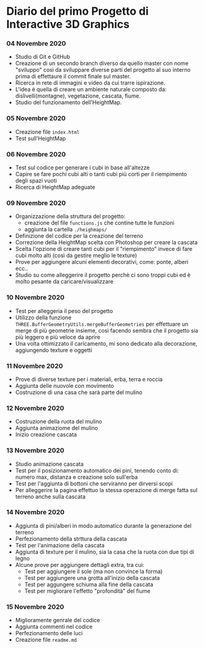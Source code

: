 # Diario del primo Progetto di Interactive 3D Graphics

### 04 Novembre 2020

- Studio di Git e GitHub
- Creazione di un secondo branch diverso da quello master con nome "sviluppo" così da sviluppare diverse parti del progetto al suo interno prima di effettaure il commit finale sul master.
- Ricerca in rete di immagini e video da cui trarre ispirazione. 
- L'idea è quella di creare un ambiente naturale composto da: dislivelli(montagne), vegetazione, cascata, fiume. 
- Studio del funzionamento dell'HeightMap.

### 05 Novembre 2020 

- Creazione file `index.html`
- Test sull'HeightMap

### 06 Novembre 2020 

- Test sul codice per generare i cubi in base all'altezze
- Capire se fare pochi cubi alti o tanti cubi più corti per il riempimento degli spazi vuoti
- Ricerca di HeightMap adeguate

### 09 Novembre 2020 

- Organizzazione della struttura del progetto: 
    - creazione del file `functions.js` che contine tutte le funzioni 
    - aggiunta la cartella `./heighmaps/`
- Definizione del codice per la creazione del terreno
- Correzione della HeightMap scelta con Photoshop per creare la cascata 
- Scelta l'opzione di creare tanti cubi per il "riempimento" invece di fare cubi molto alti (così da gestire meglio le texture)
- Prove per aggiungere alcuni elementi decorativi, come: ponte, alberi ecc..
- Studio su come alleggerire il progetto perchè ci sono troppi cubi ed è molto pesante da caricare/visualizzare

### 10 Novembre 2020 

- Test per alleggeria il peso del progetto
- Utilizzo della funzione `THREE.BufferGeometryUtils.mergeBufferGeometries` per effettuare un merge di più geometrie insieme, così facendo sembra che il progetto sia più leggero e più veloce da aprire
- Una volta ottimizzato il caricamento, mi sono dedicato alla decorazione, aggiungendo texture e oggetti

### 11 Novembre 2020 

- Prove di diverse texture per i materiali, erba, terra e roccia
- Aggiunta delle nuovole con movimento
- Costruzione di una casa che sarà parte del mulino

### 12 Novembre 2020 
- Costruzione della ruota del mulino
- Aggiunta animaziome del mulino
- Inizio creazione cascata

### 13 Novembre 2020 
- Studio animazione cascata
- Test per il posizionamento automatico dei pini, tenendo conto di: numero max, distanza e creazione solo sull'erba
- Test per l'aggiunta di bottoni che serviranno per dirversi scopi
- Per alleggerire la pagina effettuo la stessa operazione di merge fatta sul terreno anche sulla cascata

### 14 Novembre 2020 
- Aggiunta di pini/alberi in modo automatico durante la generazione del terreno
- Perfezionamento della strttura della cascata
- Test per l'animazione della cascata
- Aggiunta di texture per il mulino, sia la casa che la ruota con due tipi di legno
- Alcune prove per aggiungere dettagli extra, tra cui:
    - Test per aggiungere il sole (ma non convince la forma)
    - Test per aggiungere una grotta all'inizio della cascata
    - Test per aggungere schiuma alla fine della cascata
    - Test per migliorare l'effetto "profondità" del fiume

### 15 Novembre 2020 
- Miglioramente genrale del codice
- Aggiunta commenti nel codice
- Perfezionamento delle luci
- Creazione file `readme.md`
